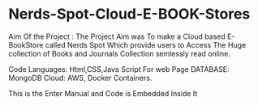 # Nerds-Spot-Cloud-E-BOOK-Stores 

Aim Of the Project : The Project Aim was To make a Cloud based E-BookStore called Nerds Spot Which provide users to Access The Huge collection of Books and Journals Collection semlessly read online.

Code Languages: Html,CSS,Java Script For web Page
DATABASE: MongoDB
Cloud: AWS, Docker Containers.

This is the Enter Manual and Code is Embedded Inside It

